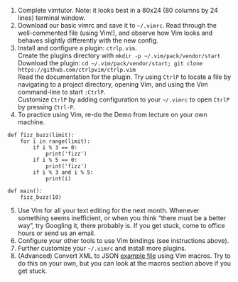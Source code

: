1. Complete vimtutor. Note: it looks best in a 80x24 (80 columns by 24 lines) terminal window.
2. Download our basic vimrc and save it to ```~/.vimrc```. Read through the well-commented file (using Vim!), and observe how Vim looks and behaves slightly differently with the new config.
3. Install and configure a plugin: ```ctrlp.vim```.  
  Create the plugins directory with ```mkdir -p ~/.vim/pack/vendor/start```  
  Download the plugin: ```cd ~/.vim/pack/vendor/start; git clone https://github.com/ctrlpvim/ctrlp.vim```  
  Read the documentation for the plugin. Try using ```CtrlP``` to locate a file by navigating to a project directory, opening Vim, and using the Vim command-line to start ```:CtrlP```.  
  Customize ```CtrlP``` by adding configuration to your ```~/.vimrc``` to open ```CtrlP``` by pressing ```Ctrl-P```.
4. To practice using Vim, re-do the Demo from lecture on your own machine.
```
def fizz_buzz(limit):
    for i in range(limit):
        if i % 3 == 0:
            print('fizz')
        if i % 5 == 0:
            print('fizz')
        if i % 3 and i % 5:
            print(i)

def main():
    fizz_buzz(10)
```
5. Use Vim for all your text editing for the next month. Whenever something seems inefficient, or when you think “there must be a better way”, try Googling it, there probably is. If you get stuck, come to office hours or send us an email.
6. Configure your other tools to use Vim bindings (see instructions above).
7. Further customize your ```~/.vimrc``` and install more plugins.
8. (Advanced) Convert XML to JSON [example file](https://missing.csail.mit.edu/2020/files/example-data.xml) using Vim macros. Try to do this on your own, but you can look at the macros section above if you get stuck.
